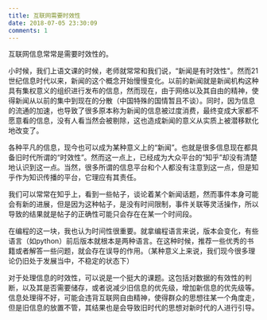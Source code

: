 ```yaml
---
title: 互联网需要时效性
date: 2018-07-05 23:30:09
comments: 1
---
```




互联网信息常常是需要时效性的。

小时候，我们上语文课的时候，老师就常常和我们说，“新闻是有时效性"。然而21世纪信息时代以来，新闻的这个概念开始慢慢变化。以前的新闻就是新闻机构这种具有集权意义的组织进行发布的信息，然而现在，由于网络以及其自由的精神，使得新闻从以前的集中到现在的分散（中国特殊的国情暂且不谈）。同时，因为信息的流通的加速，也导致了很多原本称为新闻的信息被过度消费，最终变成大家都不愿意看的信息，没有人看当然会被剔除，这也造成新闻的意义从实质上被潜移默化地改变了。

各种平凡的信息，现今也可以成为某种意义上的“新闻”。也就是很多信息现在都具备旧时代所谓的“时效性”。然而这一点上，已经成为大众平台的“知乎”却没有清楚地认识到这一点。当然，很多所谓的信息平台和个人都没有注意到这一点，但是知乎作为知识传播的平台，它理应有其责任。

我们可以常常在知乎上，看到一些帖子，谈论着某个新闻话题，然而事件本身可能会有新的进展，但是因为这种帖子，是没有时间限制，事件关联等灵活操作，所以导致的结果就是帖子的正确性可能只会存在在某一个时间段。

在编程的这一块，我也认为时间性很重要。就拿编程语言来说，版本会变化，有些语言（如python）前后版本就根本是两种语言。在这种时候，推荐一些优秀的书籍或者解答一些问题，就会存在误导的作用。（某种意义上来说，我们现今很多理论仍旧处于发展当中，不稳定的状态下）

对于处理信息的时效性，可以说是一个挺大的课题。这包括对数据的有效性的判断，以及其是否需要储存，或者说减少旧信息的优先级，增加新信息的优先级等。信息处理得不好，可能会违背互联网自由精神，使得群众的思想往某一个角度走，但是旧信息的放置不管，其结果也是会导致旧时代的思想对新时代的人进行引导。